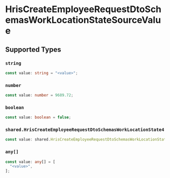 # HrisCreateEmployeeRequestDtoSchemasWorkLocationStateSourceValue


## Supported Types

### `string`

```typescript
const value: string = "<value>";
```

### `number`

```typescript
const value: number = 9689.72;
```

### `boolean`

```typescript
const value: boolean = false;
```

### `shared.HrisCreateEmployeeRequestDtoSchemasWorkLocationState4`

```typescript
const value: shared.HrisCreateEmployeeRequestDtoSchemasWorkLocationState4 = {};
```

### `any[]`

```typescript
const value: any[] = [
  "<value>",
];
```

